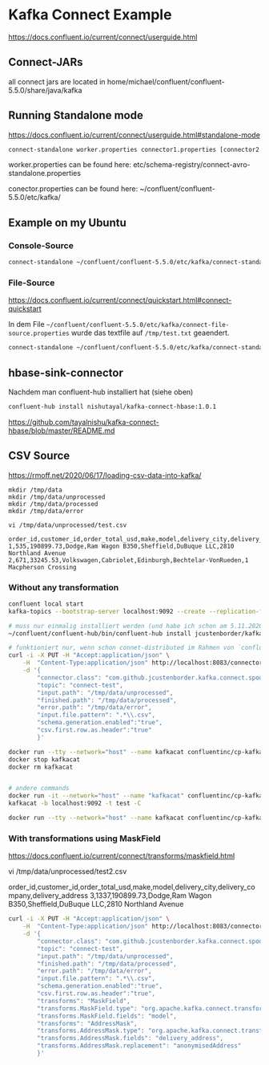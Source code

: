# Kafka Connect Example
https://docs.confluent.io/current/connect/userguide.html

## Connect-JARs
all connect jars are located in home/michael/confluent/confluent-5.5.0/share/java/kafka

## Running Standalone mode
https://docs.confluent.io/current/connect/userguide.html#standalone-mode

```bash
connect-standalone worker.properties connector1.properties [connector2.properties connector3.properties ...]
```

worker.properties can be found here:
etc/schema-registry/connect-avro-standalone.properties

conector.properties can be found here:
~/confluent/confluent-5.5.0/etc/kafka/


## Example on my Ubuntu


### Console-Source
```bash
connect-standalone ~/confluent/confluent-5.5.0/etc/kafka/connect-standalone.properties ~/confluent/confluent-5.5.0/etc/kafka/connect-console-source.properties
```


### File-Source
https://docs.confluent.io/current/connect/quickstart.html#connect-quickstart

In dem File `~/confluent/confluent-5.5.0/etc/kafka/connect-file-source.properties` wurde das textfile auf `/tmp/test.txt` geaendert.

```bash
connect-standalone ~/confluent/confluent-5.5.0/etc/kafka/connect-standalone.properties ~/confluent/confluent-5.5.0/etc/kafka/connect-file-source.properties
```



## hbase-sink-connector
Nachdem man confluent-hub installiert hat (siehe oben)

```bash
confluent-hub install nishutayal/kafka-connect-hbase:1.0.1
```
https://github.com/tayalnishu/kafka-connect-hbase/blob/master/README.md



## CSV Source
https://rmoff.net/2020/06/17/loading-csv-data-into-kafka/

```
mkdir /tmp/data
mkdir /tmp/data/unprocessed
mkdir /tmp/data/processed
mkdir /tmp/data/error

vi /tmp/data/unprocessed/test.csv 

order_id,customer_id,order_total_usd,make,model,delivery_city,delivery_company,delivery_address
1,535,190899.73,Dodge,Ram Wagon B350,Sheffield,DuBuque LLC,2810 Northland Avenue
2,671,33245.53,Volkswagen,Cabriolet,Edinburgh,Bechtelar-VonRueden,1 Macpherson Crossing
```

### Without any transformation
```bash
confluent local start
kafka-topics --bootstrap-server localhost:9092 --create --replication-factor 1 --partitions 1 --topic connect-test

# muss nur einmalig installiert werden (und habe ich schon am 5.11.2020 gemacht)
~/confluent/confluent-hub/bin/confluent-hub install jcustenborder/kafka-connect-spooldir:2.0.46

# funktioniert nur, wenn schon connet-distributed im Rahmen von `confluent local start` gestartet wurde
curl -i -X PUT -H "Accept:application/json" \
    -H  "Content-Type:application/json" http://localhost:8083/connectors/source-csv-spooldir-00/config \
    -d '{
        "connector.class": "com.github.jcustenborder.kafka.connect.spooldir.SpoolDirCsvSourceConnector",
        "topic": "connect-test",
        "input.path": "/tmp/data/unprocessed",
        "finished.path": "/tmp/data/processed",
        "error.path": "/tmp/data/error",
        "input.file.pattern": ".*\\.csv",
        "schema.generation.enabled":"true",
        "csv.first.row.as.header":"true"
        }'

docker run --tty --network="host" --name kafkacat confluentinc/cp-kafkacat kafkacat -b localhost:9092 -t connect-test -C -J -s key=s -s value=avro -r localhost:8081 | jq '.payload'
docker stop kafkacat
docker rm kafkacat


# andere commands
docker run -it --network="host" --name "kafkacat" confluentinc/cp-kafkacat bash
kafkacat -b localhost:9092 -t test -C

docker run --tty --network="host" --name kafkacat confluentinc/cp-kafkacat kafkacat -b localhost:9092 -L
```


### With transformations using MaskField
https://docs.confluent.io/current/connect/transforms/maskfield.html

vi /tmp/data/unprocessed/test2.csv 

order_id,customer_id,order_total_usd,make,model,delivery_city,delivery_company,delivery_address
3,1337,190899.73,Dodge,Ram Wagon B350,Sheffield,DuBuque LLC,2810 Northland Avenue


```bash
curl -i -X PUT -H "Accept:application/json" \
    -H  "Content-Type:application/json" http://localhost:8083/connectors/source-csv-spooldir-00/config \
    -d '{
        "connector.class": "com.github.jcustenborder.kafka.connect.spooldir.SpoolDirCsvSourceConnector",
        "topic": "connect-test",
        "input.path": "/tmp/data/unprocessed",
        "finished.path": "/tmp/data/processed",
        "error.path": "/tmp/data/error",
        "input.file.pattern": ".*\\.csv",
        "schema.generation.enabled":"true",
        "csv.first.row.as.header":"true",
        "transforms": "MaskField",
        "transforms.MaskField.type": "org.apache.kafka.connect.transforms.MaskField$Value",
        "transforms.MaskField.fields": "model",
        "transforms": "AddressMask",
        "transforms.AddressMask.type": "org.apache.kafka.connect.transforms.MaskField$Value",
        "transforms.AddressMask.fields": "delivery_address",
        "transforms.AddressMask.replacement": "anonymisedAddress"
        }'
```
